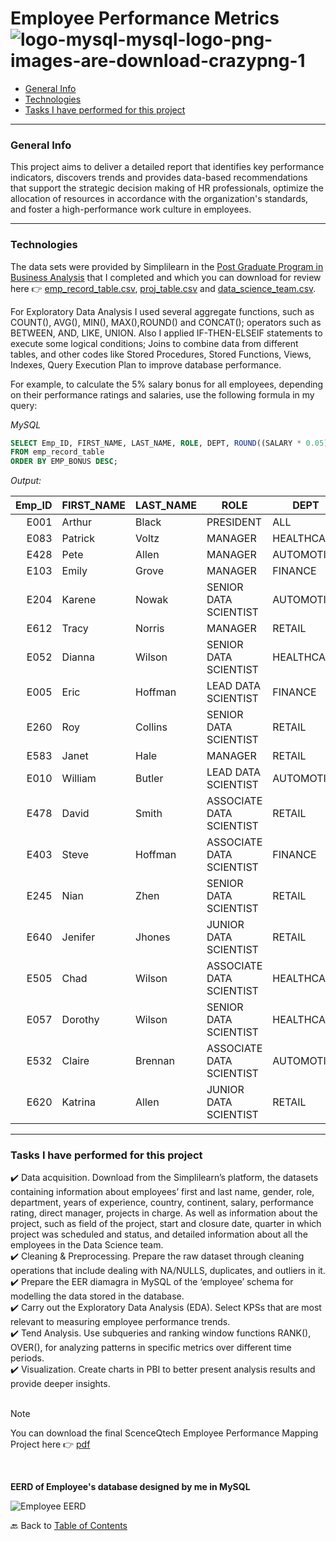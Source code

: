 # Employee Performance Metrics  ![logo-mysql-mysql-logo-png-images-are-download-crazypng-1](https://github.com/KaroLili1/myBAPortfolio.com/assets/155495785/d61c708f-fcdc-41c4-b2f2-d141790c6455)

- [General Info](https://github.com/KaroLili1/myBAPortfolio.com/blob/main/MySQL/README.md#general-info)
- [Technologies](https://github.com/KaroLili1/myBAPortfolio.com/blob/main/MySQL/README.md#technologies)
- [Tasks I have performed for this project](https://github.com/KaroLili1/myBAPortfolio.com/blob/main/MySQL/README.md#tasks-i-have-performed-for-this-project)
---

### **General Info**

This project aims to deliver a detailed report that identifies key performance indicators, discovers trends and provides data-based recommendations that support the strategic decision making of HR professionals, optimize the allocation of resources in accordance with the organization's standards, and foster a high-performance work culture in employees.
- - -

### **Technologies**
The data sets were provided by Simplilearn in the [Post Graduate Program in Business Analysis](https://www.simplilearn.com/pgp-business-analysis-certification-training-course) that I completed and which you can download for review here 👉 [emp_record_table.csv](https://github.com/KaroLili1/myBAPortfolio.com/blob/main/MySQL/emp_record_table.csv), [proj_table.csv](https://github.com/KaroLili1/myBAPortfolio.com/blob/main/MySQL/proj_table.csv) and [data_science_team.csv](https://github.com/KaroLili1/myBAPortfolio.com/blob/main/MySQL/data_science_team.csv).

For Exploratory Data Analysis I used several aggregate functions, such as COUNT(), AVG(), MIN(), MAX(),ROUND() and CONCAT(); operators such as BETWEEN, AND, LIKE, UNION.  Also I applied IF-THEN-ELSEIF statements to execute some logical conditions; Joins to combine data from different tables, and other codes like Stored Procedures, Stored Functions, Views, Indexes, Query Execution Plan to improve database performance.

For example, to calculate the 5% salary bonus for all employees, depending on their performance ratings and salaries, use the following formula in my query:

*MySQL*
```SQL
SELECT Emp_ID, FIRST_NAME, LAST_NAME, ROLE, DEPT, ROUND((SALARY * 0.05) * EMP_RATING) AS EMP_BONUS
FROM emp_record_table
ORDER BY EMP_BONUS DESC;
```

*Output:*


| Emp_ID | FIRST_NAME | LAST_NAME | ROLE | DEPT | EMP_BONUS |
|-------:|------------|-----------|------|------|-----------|
| E001   | Arthur     | Black     | PRESIDENT                | ALL        |      4125 |
| E083   | Patrick    | Voltz     | MANAGER                  | HEALTHCARE |      2375 |
| E428   | Pete       | Allen     | MANAGER                  | AUTOMOTIVE |      2200 |
| E103   | Emily      | Grove     | MANAGER                  | FINANCE    |      2100 |
| E204   | Karene     | Nowak     | SENIOR DATA SCIENTIST    | AUTOMOTIVE |      1875 |
| E612   | Tracy      | Norris    | MANAGER                  | RETAIL     |      1700 |
| E052   | Dianna     | Wilson    | SENIOR DATA SCIENTIST    | HEALTHCARE |      1375 |
| E005   | Eric       | Hoffman   | LEAD DATA SCIENTIST      | FINANCE    |      1275 |
| E260   | Roy        | Collins   | SENIOR DATA SCIENTIST    | RETAIL     |      1050 |
| E583   | Janet      | Hale      | MANAGER                  | RETAIL     |      1000 |
| E010   | William    | Butler    | LEAD DATA SCIENTIST      | AUTOMOTIVE |       900 |
| E478   | David      | Smith     | ASSOCIATE DATA SCIENTIST | RETAIL     |       800 |
| E403   | Steve      | Hoffman   | ASSOCIATE DATA SCIENTIST | FINANCE    |       750 |
| E245   | Nian       | Zhen      | SENIOR DATA SCIENTIST    | RETAIL     |       650 |
| E640   | Jenifer    | Jhones    | JUNIOR DATA SCIENTIST    | RETAIL     |       560 |
| E505   | Chad       | Wilson    | ASSOCIATE DATA SCIENTIST | HEALTHCARE |       500 |
| E057   | Dorothy    | Wilson    | SENIOR DATA SCIENTIST    | HEALTHCARE |       385 |
| E532   | Claire     | Brennan   | ASSOCIATE DATA SCIENTIST | AUTOMOTIVE |       215 |
| E620   | Katrina    | Allen     | JUNIOR DATA SCIENTIST    | RETAIL     |       150 |



- - -

### **Tasks I have performed for this project**
✔️ Data acquisition.  Download from the Simplilearn’s platform, the datasets containing information about employees’ first and last name, gender, role, department, years of experience, country, continent, salary, performance rating, direct manager, projects in charge.  As well as information about the project, such as field of the project, start and closure date, quarter in which project was scheduled and status, and detailed information about all the employees in the Data Science team.<br />
✔️ Cleaning & Preprocessing.  Prepare the raw dataset through cleaning operations that include dealing with NA/NULLS, duplicates, and outliers in it.<br />
✔️ Prepare the EER diamagra in MySQL of the ‘employee’ schema for modelling the data stored in the database.  <br />
✔️ Carry out the Exploratory Data Analysis (EDA).  Select KPSs that are most relevant to measuring employee performance trends.  <br />
✔️ Tend Analysis. Use subqueries and ranking window functions RANK(), OVER(), for analyzing patterns in specific metrics over different time periods. <br />
✔️ Visualization. Create charts in PBI to better present analysis results and provide deeper insights. <br />
<br />
> [!NOTE]
> You can download the final ScenceQtech Employee Performance Mapping Project here 👉 [pdf](https://github.com/KaroLili1/myBAPortfolio.com/blob/main/MySQL/Project1SQL.pdf)
<br />

**EERD of Employee's database designed by me in MySQL**

![Employee EERD](https://github.com/KaroLili1/myBAPortfolio.com/assets/155495785/8b69f853-c17c-4274-8a2b-c24f07f3183e)


🔙 Back to [Table of Contents](https://github.com/KaroLili1/myBAPortfolio.com)
